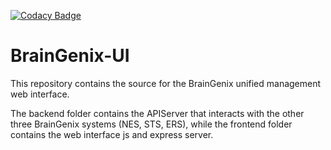 [![Codacy Badge](https://app.codacy.com/project/badge/Grade/64cf77885d8442a9ac39389d3fcdf3cd)](https://www.codacy.com/gh/carboncopies/BrainGenix-UI/dashboard?utm_source=github.com&amp;utm_medium=referral&amp;utm_content=carboncopies/BrainGenix-UI&amp;utm_campaign=Badge_Grade)

# BrainGenix-UI

This repository contains the source for the BrainGenix unified management web interface. 

The backend folder contains the APIServer that interacts with the other three BrainGenix systems (NES, STS, ERS), while the frontend folder contains the web interface js and express server.
